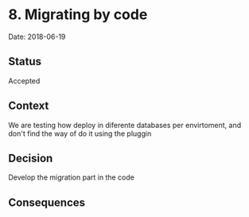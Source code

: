 # 8. Migrating by code
Date: 2018-06-19

## Status
Accepted

## Context
We are testing how deploy in diferente databases per envirtoment, and don't find the way of do it using the pluggin

## Decision
Develop the migration part in the code

## Consequences


